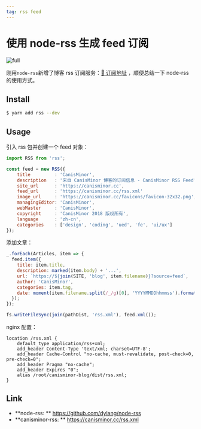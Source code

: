 ```yaml
---
tag: rss feed
---
```


# 使用 node-rss 生成 feed 订阅

![full](http://qn.canisminor.cc/2018-03-16-rss.png)

刚用`node-rss`新增了博客 rss 订阅服务：[🔖 订阅地址](https://canisminor.cc/rss.xml) ，顺便总结一下 node-rss 的使用方式。

## Install

```bash
$ yarn add rss --dev
```

## Usage

引入 rss 包并创建一个 feed 对象：

```js
import RSS from 'rss';

const feed = new RSS({
	title         : 'CanisMinor',
	description   : '来自 CanisMinor 博客的订阅信息 - CanisMinor RSS Feed',
	site_url      : 'https://canisminor.cc',
	feed_url      : 'https://canisminor.cc/rss.xml'
	image_url     : 'https://canisminor.cc/favicons/favicon-32x32.png',
	managingEditor: 'CanisMinor',
	webMaster     : 'CanisMinor',
	copyright     : 'CanisMinor 2018 版权所有',
	language      : 'zh-cn',
	categories    : ['design', 'coding', 'ued', 'fe', 'ui/ux']
});
```

添加文章：

```js
_.forEach(Articles, item => {
  feed.item({
    title: item.title,
    description: marked(item.body) + '...',
    url: `https://${join(SITE, 'blog', item.filename)}?source=feed`,
    author: 'CanisMinor',
    categories: item.tag,
    date: moment(item.filename.split(/_/g)[0], 'YYYYMMDDhhmmss').format(),
  });
});

fs.writeFileSync(join(pathDist, 'rss.xml'), feed.xml());
```

nginx 配置：

```nginx
location /rss.xml {
	default_type application/rss+xml;
	add_header Content-Type 'text/xml; charset=UTF-8';
	add_header Cache-Control "no-cache, must-revalidate, post-check=0, pre-check=0";
	add_header Pragma "no-cache";
	add_header Expires "0";
	alias /root/canisminor-blog/dist/rss.xml;
}
```

## Link

* **node-rss: ** <https://github.com/dylang/node-rss>
* **canisminor-rss: ** <https://canisminor.cc/rss.xml>
